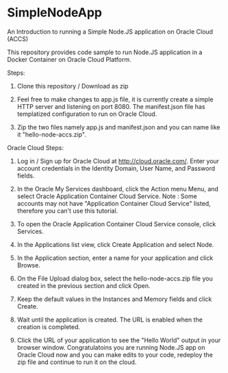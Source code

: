 # SimpleNodeApp
An Introduction to running a Simple Node.JS application on Oracle Cloud (ACCS)

This repository provides code sample to run Node.JS application in a Docker Container on Oracle Cloud Platform.

Steps:

1. Clone this repository / Download as zip 

2. Feel free to make changes to app.js file, it is currently create a simple HTTP server and listening on port 8080. The manifest.json file has templatized configuration to run on Oracle Cloud. 

2. Zip the two files namely app.js and manifest.json and you can name like it "hello-node-accs.zip".

Oracle Cloud Steps:

1. Log in / Sign up for Oracle Cloud at http://cloud.oracle.com/. Enter your account credentials in the Identity Domain, User Name, and Password fields.

2. In the Oracle My Services dashboard, click the Action menu Menu, and select Oracle Application Container Cloud Service. Note : Some accounts may not have "Application Container Cloud Service" listed, therefore you can't use this tutorial.

3. To open the Oracle Application Container Cloud Service console, click Services.

4. In the Applications list view, click Create Application and select Node.

5. In the Application section, enter a name for your application and click Browse.

6. On the File Upload dialog box, select the hello-node-accs.zip file you created in the previous section and click Open.

7. Keep the default values in the Instances and Memory fields and click Create.

8. Wait until the application is created. The URL is enabled when the creation is completed.

9. Click the URL of your application to see the "Hello World" output in your browser window. Congratulatoins you are running Node.JS app on Oracle Cloud now and you can make edits to your code, redeploy the zip file and continue to run it on the cloud.
